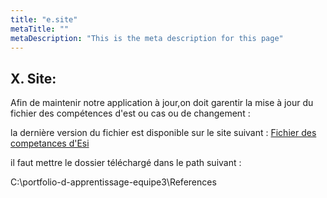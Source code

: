 ```yaml
---
title: "e.site"
metaTitle: ""
metaDescription: "This is the meta description for this page"
---
```

## X. Site:
Afin de maintenir notre application à jour,on doit garentir la mise à jour du fichier des compétences d'est ou cas ou de
changement :

la dernière version du fichier est disponible sur le site suivant :   [Fichier des competances d'Esi](https://rayanea7.github.io/)

il faut mettre le dossier téléchargé dans le path suivant :

C:\portfolio-d-apprentissage-equipe3\References